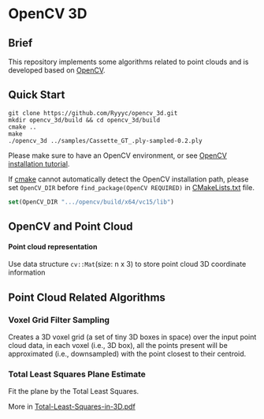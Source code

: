 # OpenCV 3D

## Brief

This repository implements some algorithms related to point clouds and is developed based on [OpenCV](https://github.com/opencv/opencv).


## Quick Start

```shell
git clone https://github.com/Ryyyc/opencv_3d.git
mkdir opencv_3d/build && cd opencv_3d/build
cmake ..
make
./opencv_3d ../samples/Cassette_GT_.ply-sampled-0.2.ply
```

Please make sure to have an OpenCV environment, or see [OpenCV installation tutorial](https://docs.opencv.org/4.5.1/df/d65/tutorial_table_of_content_introduction.html).

If [cmake](https://cmake.org/) cannot automatically detect the OpenCV installation path, please set `OpenCV_DIR` before `find_package(OpenCV REQUIRED)` in [CMakeLists.txt](./CMakeLists.txt) file.

```cmake
set(OpenCV_DIR ".../opencv/build/x64/vc15/lib")
```

## OpenCV and Point Cloud

#### Point cloud representation

Use data structure `cv::Mat`(size: n x 3) to store point cloud 3D coordinate information


## Point Cloud Related Algorithms


### Voxel Grid Filter Sampling

Creates a 3D voxel grid (a set of tiny 3D boxes in space) over the input point cloud data, in each voxel (i.e., 3D box), all the points present will be approximated (i.e., downsampled) with the point closest to their centroid.


### Total Least Squares Plane Estimate

Fit the plane by the Total Least Squares.

More in [Total-Least-Squares-in-3D.pdf](Total-Least-Squares-in-3D.pdf)

